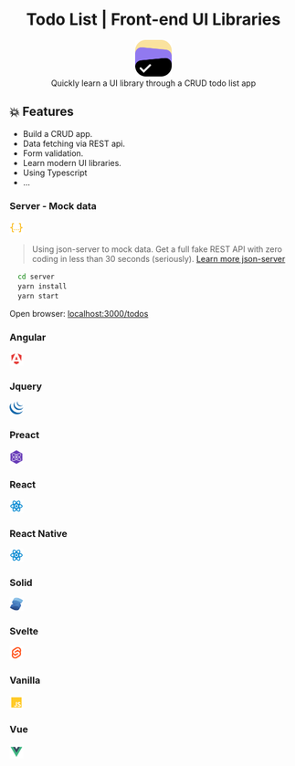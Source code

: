 <h1 align="center">Todo List | Front-end UI Libraries</h1>

<div align="center">
  <img width="64" src="./.docs/imgs/logo.png" />
  <div>Quickly learn a UI library through a CRUD todo list app</div>
</div>

## 💥 Features

- Build a CRUD app.
- Data fetching via REST api.
- Form validation.
- Learn modern UI libraries.
- Using Typescript
- ...

### Server - Mock data

<img src="./.docs/imgs/json.svg" width="24" />

> Using json-server to mock data. Get a full fake REST API with zero coding in less than 30 seconds (seriously). [Learn more json-server](https://github.com/typicode/json-server)

```bash
  cd server
  yarn install
  yarn start
```

Open browser: [localhost:3000/todos](http://localhost:3000/todos)

### Angular

<img src="./.docs/imgs/angular.svg" width="24" />

### Jquery

<img src="./.docs/imgs/jquery.png" width="24" />

### Preact

<img src="./.docs/imgs/preact.svg" width="24" />

### React

<img src="./.docs/imgs/react.svg" width="24" />

### React Native

<img src="./.docs/imgs/react.svg" width="24" />

### Solid

<img src="./.docs/imgs/solid.svg" width="24" />

### Svelte

<img src="./.docs/imgs/svelte.svg" width="24" />

### Vanilla

<img src="./.docs/imgs/javascript.svg" width="24" />

### Vue

<img src="./.docs/imgs/vue.svg" width="24" />
